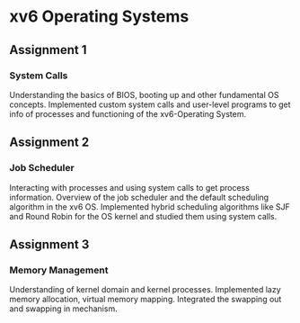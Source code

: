 # xv6 Operating Systems

## Assignment 1
### System Calls 
Understanding the basics of BIOS, booting up and other fundamental OS concepts. Implemented custom system calls and user-level programs to get info of processes and functioning of the xv6-Operating System.

## Assignment 2
### Job Scheduler
Interacting with processes and using system calls to get process information. Overview of the job scheduler and the default scheduling algorithm in the xv6 OS. Implemented hybrid scheduling algorithms like SJF and Round Robin for the OS kernel and studied them using system calls.

## Assignment 3
### Memory Management 
Understanding of kernel domain and kernel processes. Implemented lazy memory allocation, virtual memory mapping. Integrated the swapping out and swapping in mechanism.
